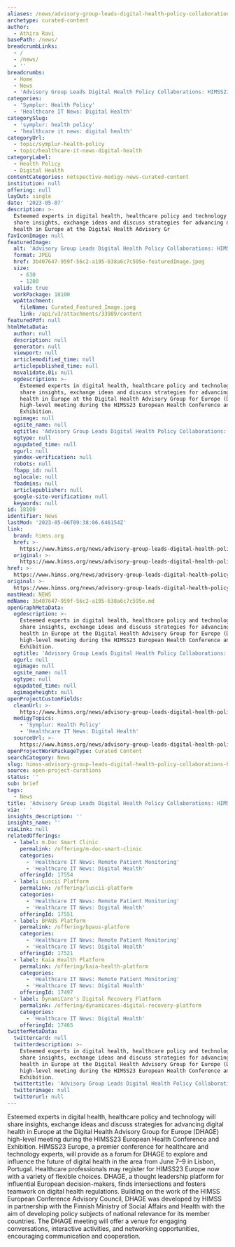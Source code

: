 ```yaml
---
aliases: /news/advisory-group-leads-digital-health-policy-collaborations-himss23-europe
archetype: curated-content
author:
  - Athira Ravi
basePath: /news/
breadcrumbLinks:
  - /
  - /news/
  - ''
breadcrumbs:
  - Home
  - News
  - 'Advisory Group Leads Digital Health Policy Collaborations: HIMSS23 Europe'
categories:
  - 'Symplur: Health Policy'
  - 'Healthcare IT News: Digital Health'
categorySlug:
  - 'symplur: health policy'
  - 'healthcare it news: digital health'
categoryUrl:
  - topic/symplur-health-policy
  - topic/healthcare-it-news-digital-health
categoryLabel:
  - Health Policy
  - Digital Health
contentCategories: netspective-medigy-news-curated-content
institution: null
offering: null
layOut: single
date: '2023-05-07'
description: >-
  Esteemed experts in digital health, healthcare policy and technology will
  share insights, exchange ideas and discuss strategies for advancing digital
  health in Europe at the Digital Health Advisory Gr
favIconImage: null
featuredImage:
  alt: 'Advisory Group Leads Digital Health Policy Collaborations: HIMSS23 Europe'
  format: JPEG
  href: 3b407647-959f-56c2-a195-638a6c7c595e-featuredImage.jpeg
  size:
    - 630
    - 1200
  valid: true
  workPackage: 18100
  wpAttachment:
    fileName: Curated_Featured_Image.jpeg
    link: /api/v3/attachments/33989/content
featuredPdf: null
htmlMetaData:
  author: null
  description: null
  generator: null
  viewport: null
  articlemodified_time: null
  articlepublished_time: null
  msvalidate.01: null
  ogdescription: >-
    Esteemed experts in digital health, healthcare policy and technology will
    share insights, exchange ideas and discuss strategies for advancing digital
    health in Europe at the Digital Health Advisory Group for Europe (DHAGE)
    high-level meeting during the HIMSS23 European Health Conference and
    Exhibition.
  ogimage: null
  ogsite_name: null
  ogtitle: 'Advisory Group Leads Digital Health Policy Collaborations: HIMSS23 Europe'
  ogtype: null
  ogupdated_time: null
  ogurl: null
  yandex-verification: null
  robots: null
  fbapp_id: null
  oglocale: null
  fbadmins: null
  articlepublisher: null
  google-site-verification: null
  keywords: null
id: 18100
identifier: News
lastMod: '2023-05-06T09:38:06.646154Z'
link:
  brand: himss.org
  href: >-
    https://www.himss.org/news/advisory-group-leads-digital-health-policy-collaborations-himss23-europe
  original: >-
    https://www.himss.org/news/advisory-group-leads-digital-health-policy-collaborations-himss23-europe
href: >-
  https://www.himss.org/news/advisory-group-leads-digital-health-policy-collaborations-himss23-europe
original: >-
  https://www.himss.org/news/advisory-group-leads-digital-health-policy-collaborations-himss23-europe
mastHead: NEWS
mdName: 3b407647-959f-56c2-a195-638a6c7c595e.md
openGraphMetaData:
  ogdescription: >-
    Esteemed experts in digital health, healthcare policy and technology will
    share insights, exchange ideas and discuss strategies for advancing digital
    health in Europe at the Digital Health Advisory Group for Europe (DHAGE)
    high-level meeting during the HIMSS23 European Health Conference and
    Exhibition.
  ogtitle: 'Advisory Group Leads Digital Health Policy Collaborations: HIMSS23 Europe'
  ogurl: null
  ogimage: null
  ogsite_name: null
  ogtype: null
  ogupdated_time: null
  ogimageheight: null
openProjectCustomFields:
  cleanUrl: >-
    https://www.himss.org/news/advisory-group-leads-digital-health-policy-collaborations-himss23-europe
  medigyTopics:
    - 'Symplur: Health Policy'
    - 'Healthcare IT News: Digital Health'
  sourceUrl: >-
    https://www.himss.org/news/advisory-group-leads-digital-health-policy-collaborations-himss23-europe
openProjectWorkPackageType: Curated Content
searchCategory: News
slug: himss-advisory-group-leads-digital-health-policy-collaborations-himss23-europe
source: open-project-curations
status: ''
sub: brief
tags:
  - News
title: 'Advisory Group Leads Digital Health Policy Collaborations: HIMSS23 Europe'
via: ' '
insights_description: ''
insights_name: ''
viaLink: null
relatedOfferings:
  - label: m.Doc Smart Clinic
    permalink: /offering/m-doc-smart-clinic
    categories:
      - 'Healthcare IT News: Remote Patient Monitoring'
      - 'Healthcare IT News: Digital Health'
    offeringId: 17554
  - label: Luscii Platform
    permalink: /offering/luscii-platform
    categories:
      - 'Healthcare IT News: Remote Patient Monitoring'
      - 'Healthcare IT News: Digital Health'
    offeringId: 17551
  - label: BPAUS Platform
    permalink: /offering/bpaus-platform
    categories:
      - 'Healthcare IT News: Remote Patient Monitoring'
      - 'Healthcare IT News: Digital Health'
    offeringId: 17521
  - label: Kaia Health Platform
    permalink: /offering/kaia-health-platform
    categories:
      - 'Healthcare IT News: Remote Patient Monitoring'
      - 'Healthcare IT News: Digital Health'
    offeringId: 17497
  - label: DynamiCare's Digital Recovery Platform
    permalink: /offering/dynamicares-digital-recovery-platform
    categories:
      - 'Healthcare IT News: Digital Health'
    offeringId: 17465
twitterMetaData:
  twittercard: null
  twitterdescription: >-
    Esteemed experts in digital health, healthcare policy and technology will
    share insights, exchange ideas and discuss strategies for advancing digital
    health in Europe at the Digital Health Advisory Group for Europe (DHAGE)
    high-level meeting during the HIMSS23 European Health Conference and
    Exhibition.
  twittertitle: 'Advisory Group Leads Digital Health Policy Collaborations: HIMSS23 Europe'
  twitterimage: null
  twitterurl: null
---
```

<p>Esteemed experts in digital health, healthcare policy and technology will share insights, exchange ideas and discuss strategies for advancing digital health in Europe at the Digital Health Advisory Group for Europe (DHAGE) high-level meeting during the HIMSS23 European Health Conference and Exhibition. HIMSS23 Europe, a premier conference for healthcare and technology experts, will provide as a forum for DHAGE to explore and influence the future of digital health in the area from June 7–9 in Lisbon, Portugal. Healthcare professionals may register for HIMSS23 Europe now with a variety of flexible choices. DHAGE, a thought leadership platform for influential European decision-makers, finds intersections and fosters teamwork on digital health regulations. Building on the work of the HIMSS European Conference Advisory Council, DHAGE was developed by HIMSS in partnership with the Finnish Ministry of Social Affairs and Health with the aim of developing policy subjects of national relevance for its member countries. The DHAGE meeting will offer a venue for engaging conversations, interactive activities, and networking opportunities, encouraging communication and cooperation.</p>